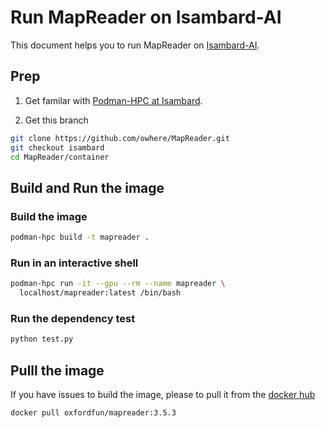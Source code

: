 # Run MapReader on Isambard-AI

This document helps you to run MapReader on [Isambard-AI](https://docs.isambard.ac.uk/specs/#system-specifications-isambard-ai-phase-1).

## Prep

1. Get familar with [Podman-HPC at Isambard](https://docs.isambard.ac.uk/user-documentation/guides/containers/podman-hpc/).

2. Get this branch

```bash
git clone https://github.com/owhere/MapReader.git
git checkout isambard
cd MapReader/container
```
## Build and Run the image

### Build the image

```bash
podman-hpc build -t mapreader .
```

### Run in an interactive shell
```bash
podman-hpc run -it --gpu --rm --name mapreader \
  localhost/mapreader:latest /bin/bash
```

### Run the dependency test
```bash
python test.py
```

## Pulll the image

If you have issues to build the image, please to pull it from the [docker hub](https://hub.docker.com/repository/docker/oxfordfun/mapreader/tags)

```bash
docker pull oxfordfun/mapreader:3.5.3
```
